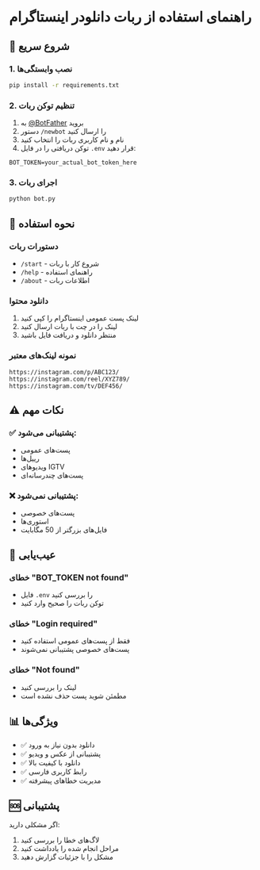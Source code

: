 # راهنمای استفاده از ربات دانلودر اینستاگرام

## 🚀 شروع سریع

### 1. نصب وابستگی‌ها
```bash
pip install -r requirements.txt
```

### 2. تنظیم توکن ربات
1. به [@BotFather](https://t.me/BotFather) بروید
2. دستور `/newbot` را ارسال کنید
3. نام و نام کاربری ربات را انتخاب کنید
4. توکن دریافتی را در فایل `.env` قرار دهید:
```
BOT_TOKEN=your_actual_bot_token_here
```

### 3. اجرای ربات
```bash
python bot.py
```

## 📱 نحوه استفاده

### دستورات ربات
- `/start` - شروع کار با ربات
- `/help` - راهنمای استفاده
- `/about` - اطلاعات ربات

### دانلود محتوا
1. لینک پست عمومی اینستاگرام را کپی کنید
2. لینک را در چت با ربات ارسال کنید
3. منتظر دانلود و دریافت فایل باشید

### نمونه لینک‌های معتبر
```
https://instagram.com/p/ABC123/
https://instagram.com/reel/XYZ789/
https://instagram.com/tv/DEF456/
```

## ⚠️ نکات مهم

### ✅ **پشتیبانی می‌شود:**
- پست‌های عمومی
- رییل‌ها
- ویدیوهای IGTV
- پست‌های چندرسانه‌ای

### ❌ **پشتیبانی نمی‌شود:**
- پست‌های خصوصی
- استوری‌ها
- فایل‌های بزرگتر از 50 مگابایت

## 🔧 عیب‌یابی

### خطای "BOT_TOKEN not found"
- فایل `.env` را بررسی کنید
- توکن ربات را صحیح وارد کنید

### خطای "Login required"
- فقط از پست‌های عمومی استفاده کنید
- پست‌های خصوصی پشتیبانی نمی‌شوند

### خطای "Not found"
- لینک را بررسی کنید
- مطمئن شوید پست حذف نشده است

## 📊 ویژگی‌ها

- ✅ دانلود بدون نیاز به ورود
- ✅ پشتیبانی از عکس و ویدیو
- ✅ دانلود با کیفیت بالا
- ✅ رابط کاربری فارسی
- ✅ مدیریت خطاهای پیشرفته

## 🆘 پشتیبانی

اگر مشکلی دارید:
1. لاگ‌های خطا را بررسی کنید
2. مراحل انجام شده را یادداشت کنید
3. مشکل را با جزئیات گزارش دهید
